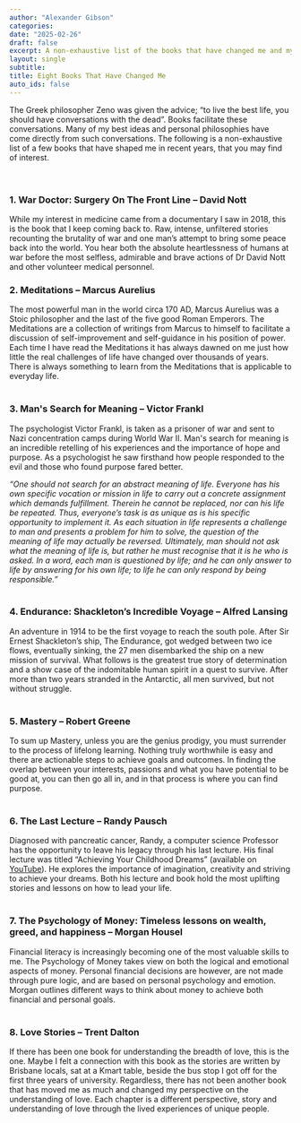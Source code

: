 ```yaml
---
author: "Alexander Gibson"
categories:
date: "2025-02-26"
draft: false
excerpt: A non-exhaustive list of the books that have changed me and my direction in life.
layout: single
subtitle:
title: Eight Books That Have Changed Me
auto_ids: false
---
```



The Greek philosopher Zeno was given the advice; “to live the best life, you should have conversations with the dead”. Books facilitate these conversations. Many of my best ideas and personal philosophies have come directly from such conversations. The following is a non-exhaustive list of a few books that have shaped me in recent years, that you may find of interest.
<br><br><br>

### 1.	War Doctor: Surgery On The Front Line – David Nott

While my interest in medicine came from a documentary I saw in 2018, this is the book that I keep coming back to. Raw, intense, unfiltered stories recounting the brutality of war and one man’s attempt to bring some peace back into the world. You hear both the absolute heartlessness of humans at war before the most selfless, admirable and brave actions of Dr David Nott and other volunteer medical personnel.
<br>

### 2.	Meditations – Marcus Aurelius

The most powerful man in the world circa 170 AD, Marcus Aurelius was a Stoic philosopher and the last of the five good Roman Emperors. The Meditations are a collection of writings from Marcus to himself to facilitate a discussion of self-improvement and self-guidance in his position of power. Each time I have read the Meditations it has always dawned on me just how little the real challenges of life have changed over thousands of years. There is always something to learn from the Meditations that is applicable to everyday life. 
<br><br>

### 3.	Man's Search for Meaning – Victor Frankl

The psychologist Victor Frankl, is taken as a prisoner of war and sent to Nazi concentration camps during World War II. Man's search for meaning is an incredible retelling of his experiences and the importance of hope and purpose. As a psychologist he saw firsthand how people responded to the evil and those who found purpose fared better.

*“One should not search for an abstract meaning of life. Everyone has his own specific vocation or mission in life to carry out a concrete assignment which demands fulfillment. Therein he cannot be replaced, nor can his life be repeated. Thus, everyone’s task is as unique as is his specific opportunity to implement it. As each situation in life represents a challenge to man and presents a problem for him to solve, the question of the meaning of life may actually be reversed. Ultimately, man should not ask what the meaning of life is, but rather he must recognise that it is he who is asked. In a word, each man is questioned by life; and he can only answer to life by answering for his own life; to life he can only respond by being responsible.”*
<br><br>

### 4.	Endurance: Shackleton’s Incredible Voyage – Alfred Lansing

An adventure in 1914 to be the first voyage to reach the south pole. After Sir Ernest Shackleton’s ship, The Endurance, got wedged between two ice flows, eventually sinking, the 27 men disembarked the ship on a new mission of survival. What follows is the greatest true story of determination and a show case of the indomitable human spirit in a quest to survive. After more than two years stranded in the Antarctic, all men survived, but not without struggle.
<br><br>

### 5.	Mastery – Robert Greene

To sum up Mastery, unless you are the genius prodigy, you must surrender to the process of lifelong learning. Nothing truly worthwhile is easy and there are actionable steps to achieve goals and outcomes. In finding the overlap between your interests, passions and what you have potential to be good at, you can then go all in, and in that process is where you can find purpose.
<br><br>

### 6.	The Last Lecture – Randy Pausch

Diagnosed with pancreatic cancer, Randy, a computer science Professor has the opportunity to leave his legacy through his last lecture. His final lecture was titled “Achieving Your Childhood Dreams” (available on [YouTube](https://www.youtube.com/watch?v=ji5_MqicxSo&t=4123s&ab_channel=CarnegieMellonUniversity)). He explores the importance of imagination, creativity and striving to achieve your dreams. Both his lecture and book hold the most uplifting stories and lessons on how to lead your life.
<br><br>

### 7.	The Psychology of Money: Timeless lessons on wealth, greed, and happiness – Morgan Housel

Financial literacy is increasingly becoming one of the most valuable skills to me. The Psychology of Money takes view on both the logical and emotional aspects of money. Personal financial decisions are however, are not made through pure logic, and are based on personal psychology and emotion. Morgan outlines different ways to think about money to achieve both financial and personal goals. 
<br><br>

### 8.	Love Stories – Trent Dalton

If there has been one book for understanding the breadth of love, this is the one. Maybe I felt a connection with this book as the stories are written by Brisbane locals, sat at a Kmart table, beside the bus stop I got off for the first three years of university. Regardless, there has not been another book that has moved me as much and changed my perspective on the understanding of love. Each chapter is a different perspective, story and understanding of love through the lived experiences of unique people.  
<br><br>

